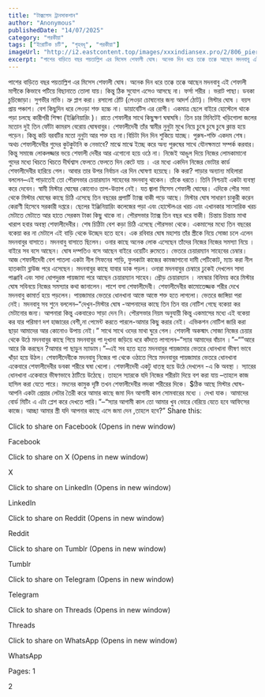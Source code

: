 ```yaml
---
title: "টাক্সলেস ট্রানসাকশান"
author: "Anonymous"
publishedDate: "14/07/2025"
category: "পরকীয়া"
tags: ["ইরোটিক চটি", "গৃহবধূ", "পরকীয়া"]
imageUrl: "http://i2.eastcontent.top/images/xxxindiansex.pro/2/806_piercing.jpg"
excerpt: "পাশের বাড়িতে বছর পয়তাল্লিশ এর মিসেস শেফালী ঘোষ। অনেক দিন ধরে তক্কে তক্কে আছেন মদনবাবু এই শেফালী মাগীকে কিভাবে পটিয়ে বিছানাতে তোলা যায়। কিন্তু ঠিক সুযোগ এসেও আসছে না। ফর্সা শরীর । ভরাট পাছা। ডবকা চ..."
---
```


পাশের বাড়িতে বছর পয়তাল্লিশ এর মিসেস শেফালী ঘোষ। অনেক দিন ধরে তক্কে তক্কে আছেন মদনবাবু এই শেফালী মাগীকে কিভাবে পটিয়ে বিছানাতে তোলা যায়। কিন্তু ঠিক সুযোগ এসেও আসছে না। ফর্সা শরীর । ভরাট পাছা। ডবকা চুচিজোড়া। সুগভীর নাভি। ভ্রু প্লাগ করা। রসালো ঠোঁট (লেওড়া চোষানোর জন্য আদর্শ ঠোট)।
মিস্টার ঘোষ । বয়স প্রায় পঞ্চাশ। বেশ কিছুদিন ধরে লেওড়া শক্ত হচ্চে না। ডায়াবেটিস এর রোগী। একমাত্র ছেলে বাইরে হোস্টেলে থাকে পড়া চলছে কারীগরী শিক্ষা (ইঞ্জিনিয়ারিং )। রাতে শেফালীর সাথে কিছুক্ষণ ঘষাঘষি। তিন চার মিনিটেই খড়িগোলা জলের মতোন দুই তিন ফোঁটা কামরস বেরোয় ঘোষবাবুর।
শেফালীদেবী তাঁর স্বামীর নুনুটা মুখে নিয়ে চুষে চুষে চুষে ক্লান্ত হয়ে পড়েন। কিন্তু কচি বরবটির মতো নুনুটা আর শক্ত হয় না।বিচিটা দিন দিন শুকিয়ে যাচ্ছে। পুরুষ-শক্তি একদম শেষ। অথচ শেফালীদেবীর গুদের কুটকুটানি ক নেভাবে? মাঝে মাঝে ইচ্ছে করে অন্য পুরুষের সাথে যৌনক্ষমতা সম্পর্ক করবার। কিন্তু সমাজে লোকলজ্জার ভয়ে শেফালী দেবীর আর এগোনো হয়ে ওঠে না। নিজেই আঙুল দিয়ে নিজের লোমকামানো গুদের মধ্যে খিচতে খিচতে দীর্ঘশ্বাস ফেলতে ফেলতে দিন কেটে যায় ।
এর মধ্যে একদিন নিজের ভোটার কার্ড শেফালীদেবীর হারিয়ে গেল। আবার তার উপর নির্বাচন এর দিন ঘোষণা হয়েছে। কি করা? পাড়ার অন্যান্য মহিলারা বললেন–এই পাড়াতেই তো পৌরসভার চেয়ারম্যান সাহেবের মদনবাবু থাকেন। তাঁকে ধরতে। তিনি নিশ্চয়ই একটা ব্যবস্থা করে দেবেন। স্বামী মিস্টার ঘোষের কোনোও তাপ-উত্তাপ নেই। যত জ্বালা মিসেস শেফালী ঘোষের।
এদিকে পৌর সভা থেকে মিস্টার ঘোষের কাছে চিঠি এসেছে তিন বছরের প্রপার্টি ট্যাক্স বাকী পড়ে আছে। মিস্টার ঘোষ সাধারণ চাকুরী করেন কেরাণী হিসেবে সরকারী দপ্তরে। ছেলের ইঞ্জিনিয়ারিং কলেজের পড়া এবং হোস্টেলএর খরচ এবং এখানকার সাংসারিক খরচ মেটাতে মেটাতে আর হাতে সেরকম টাকা কিছু থাকে না।
পৌরসভার ট্যাক্স তিন বছর ধরে বাকী। চিন্তায় চিন্তায় মাথা খারাপ হবার অবস্থা শেফালীদেবীর। শেষ চিঠিটা বেশ কড়া চিঠি এসেছে পৌরসভা থেকে। একমাসের মধ্যে তিন বছরের বকেয়া কর না মেটালে এই বাড়ি থেকে উচ্ছেদ হতে হবে। এক রবিবার ঘোষ মহাশয় তাঁর স্ত্রীকে নিয়ে সোজা চলে এলেন মদনবাবুর বাসাতে।
মদনবাবু বাসাতে ছিলেন। ওনার কাছে অনেক লোক এসেছেন তাঁদের নিজের নিজের সমস্যা নিয়ে । বাইরে সব বসে আছেন। ঘোষ দম্পতিও বসে আছেন বাইরে ওয়েটিং রুমেতে। ভেতরে চেয়ারম্যান সাহেবের চেম্বার। আজ শেফালীদেবী বেশ পাতলা একটা নীল সিফনের শাড়ি, ফুলকাটা কাজের কামজাগানো দামী পেটিকোট, ম্যাচ করা নীল হাতকাটা ব্লাউজ পরে এসেছেন।
মদনবাবুর কাছে যাবার ডাক পড়ল। ওনারা মদনবাবুর চেম্বারে ঢুকেই দেখলেন সাদা পাঞ্জাবি এবং সাদা ধোপদুরস্ত পায়জামা পরে আছেন চেয়ারম্যান সাহেব। প্রৌড় চেয়ারম্যান । নমস্কার বিনিময় করে মিস্টার ঘোষ সবিনয়ে নিজের সমস্যার কথা জানালেন। পাশে বসা শেফালীদেবী। শেফালীদেবীর কামোতেজ্জক শরীর দেখে মদনবাবু কামার্ত হয়ে পড়লেন।
পায়জামার ভেতরে ধোনখানা আস্তে আস্তে শক্ত হতে লাগলো। ভেতরে জাঙ্গিয়া পরা নেই। মদনবাবু সব শুনে বললেন–“দেখুন-মিস্টার ঘোষ -আপনাদের কাছে তিন তিন বার নোটিশ গেছে বকেয়া কর মেটানোর জন্য। আপনারা কিন্তু একবারেও সাড়া দেন নি। পৌরসভার নিয়ম অনুযায়ী কিন্তু একমাসের মধ্যে এই বকেয়া কর যার পরিমাণ দশ হাজারের বেশী,না পেমেন্ট করতে পারলে-আমার কিছু করার নেই। এভিকশন নোটিশ জারি করা ছাড়া আমাদের আর কোনোও উপায় নেই।”
সাথে সাথে ওদের মাথা ঘুরে গেল। শেফালী অকস্মাৎ সোজা নিজের চেয়ার থেকে উঠে মদনবাবুর কাছে গিয়ে মদনবাবুর পা দুখানা জড়িয়ে ধরে কাঁদতে লাগলেন–“স্যার আমাদের বাঁচান ।”–“”আরে আরে কি করছেন ?আমার পা ছাড়ুন ম্যাডাম।”–এই সব হতে হতে মদনবাবুর পায়জামার ভেতরে ধোনখানা ভীষণ ভাবে খাঁড়া হয়ে উঠল।
শেফালীদেবীকে মদনবাবু নিজের পা থেকে ওঠাতে গিয়ে মদনবাবুর পায়জামার ভেতরে ধোনখানা একেবারে শেফালীদেবীর ডবকা শরীরে ঘষা খেলো। শেফালীদেবী একটু ধাতস্থ হয়ে উঠে দেখলেন -এ কি অবস্থা । স্যারের ধোনখানা একেবারে ভীষণভাবে ঠাটিয়ে উঠেছে। তাহলে স্যারকে যদি নিজের শরীরটা দিয়ে বশ করা যায় –তাহলে কাজ হাসিল করা যেতে পারে।
মদনের কামুক দৃষ্টি তখন শেফালীদেবীর লদকা শরীরের দিকে। $ঠিক আছে মিস্টার ঘোষ-আপনি একটা প্রেয়ার লেটার তৈরী করে আমার কাছে জমা দিন আগামী কাল সোমবারের মধ্যে । দেখা যাক। আমাদের বোর্ড মিটিং এ এটা প্লেশ করে দেখতে পারি।”–“স্যার আগামী কাল তো আমার খুব ভোরে বেরিয়ে যেতে হবে আফিসের কাজে। আচ্ছা আমার স্ত্রী যদি আপনার কাছে এসে জমা দেন ,তাহলে হবে?”
Share this:


Click to share on Facebook (Opens in new window)


Facebook




Click to share on X (Opens in new window)


X




Click to share on LinkedIn (Opens in new window)


LinkedIn




Click to share on Reddit (Opens in new window)


Reddit




Click to share on Tumblr (Opens in new window)


Tumblr




Click to share on Telegram (Opens in new window)


Telegram




Click to share on Threads (Opens in new window)


Threads




Click to share on WhatsApp (Opens in new window)


WhatsApp


Pages: 
1
 
2
